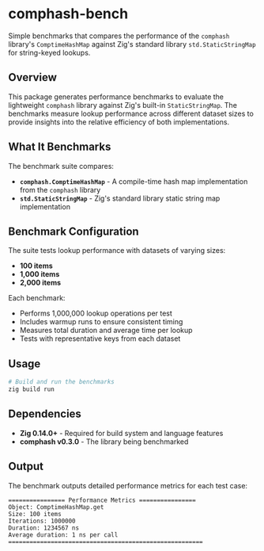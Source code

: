 # comphash-bench

Simple benchmarks that compares the performance of the `comphash` library's `ComptimeHashMap` against Zig's standard library `std.StaticStringMap` for string-keyed lookups.

## Overview

This package generates performance benchmarks to evaluate the lightweight `comphash` library against Zig's built-in `StaticStringMap`. The benchmarks measure lookup performance across different dataset sizes to provide insights into the relative efficiency of both implementations.

## What It Benchmarks

The benchmark suite compares:

- **`comphash.ComptimeHashMap`** - A compile-time hash map implementation from the `comphash` library
- **`std.StaticStringMap`** - Zig's standard library static string map implementation

## Benchmark Configuration

The suite tests lookup performance with datasets of varying sizes:
- **100 items**
- **1,000 items**
- **2,000 items**

Each benchmark:
- Performs 1,000,000 lookup operations per test
- Includes warmup runs to ensure consistent timing
- Measures total duration and average time per lookup
- Tests with representative keys from each dataset
  
## Usage

```bash
# Build and run the benchmarks
zig build run
```

## Dependencies

- **Zig 0.14.0+** - Required for build system and language features
- **comphash v0.3.0** - The library being benchmarked

## Output

The benchmark outputs detailed performance metrics for each test case:

```
================ Performance Metrics ================
Object: ComptimeHashMap.get
Size: 100 items
Iterations: 1000000
Duration: 1234567 ns
Average duration: 1 ns per call
=======================================================
```
